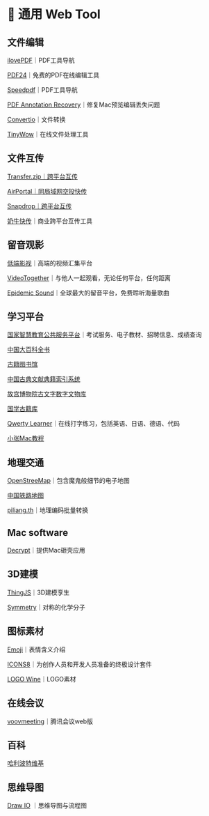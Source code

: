 # 🔖 通用 Web Tool

## 文件编辑

[ilovePDF](https://www.ilovepdf.com/zh-cn)｜PDF工具导航

[PDF24](https://tools.pdf24.org/zh/)｜免费的PDF在线编辑工具

[Speedpdf](https://speedpdf.com/zh-cn/)｜PDF工具导航

[PDF Annotation Recovery](https://julihoh.github.io/pdf\_annotation\_fix/web-app/dist/index.html)｜修复Mac预览编辑丢失问题

[Convertio](https://convertio.co/zh/)｜文件转换

[TinyWow](https://tinywow.com)｜在线文件处理工具



## 文件互传

[Transfer.zip｜跨平台互传](https://transfer.zip)

[AirPortal｜同局域网空投快传](https://snapdrop.net)

[Snapdrop｜跨平台互传](https://snapdrop.net/)

[奶牛快传](https://cowtransfer.com)｜商业跨平台互传工具



## 留音观影

[低端影视](https://ddys.info)｜高端的视频汇集平台

[VideoTogether](https://videotogether.github.io/zh-cn/)｜与他人一起观看，无论任何平台，任何距离

[Epidemic Sound](https://www.epidemicsound.com)｜全球最大的留音平台，免费聆听海量歌曲



## 学习平台

[国家智慧教育公共服务平台](https://www.smartedu.cn)｜考试服务、电子教材、招聘信息、成绩查询

[中国大百科全书](https://www.zgbk.com)

[古籍图书馆](https://www.shuge.org/)

[中国古典文献典籍索引系统](https://www.wenxianxue.cn)

[故宫博物院古文字数字文物库](https://digicol.dpm.org.cn/specialTopic/view/1)

[国学古籍库](http://www.80wjl.com)

[Qwerty Learner](https://qwerty.kaiyi.cool)｜在线打字练习，包括英语、日语、德语、代码

[小张Mac教程](https://qnswkjn28n.feishu.cn/wiki/T8uJwQH4YiIy7BkHyQpczpyDnug)



## 地理交通

[OpenStreeMap](https://www.openstreetmap.org/)｜包含魔鬼般细节的电子地图

[中国铁路地图](http://cnrail.geogv.org/zhcn/about?useMapboxGl=false)

[piliang.th](https://www.piliang.tech/geocoding)｜地理编码批量转换



## Mac software

[Decrypt](https://decrypt.day)｜提供Mac砸壳应用



## 3D建模

[ThingJS](http://www.thingjs.com/guide/)｜3D建模孪生

[Symmetry](https://symotter.org)｜对称的化学分子



## 图标素材

[Emoji](https://www.emojiall.com/zh-hans)｜表情含义介绍

[ICONS8](https://igoutu.cn)｜为创作人员和开发人员准备的终极设计套件

[LOGO Wine](https://www.logo.wine)｜LOGO素材



## 在线会议

[voovmeeting](https://voovmeeting.com/r)｜腾讯会议web版



## 百科

[哈利波特维基](https://harrypotter.fandom.com/zh/wiki/)



## 思维导图

[Draw IO](https://www.drawio.com) ｜思维导图与流程图





